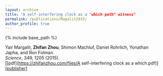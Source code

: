 ```yaml
---
layout: archive
title: "A self-interfering clock as a "which path" witness"
permalink: /publications/Magalit2015/
author_profile: true
---
```


{% include base_path %}

Yair Margalit, **Zhifan Zhou**, Shimon Machluf, Daniel Rohrlich, Yonathan Japha, and Ron Folman.                             
<i>Science</i>, 349, 1205 (2015).   
[[pdf](https://zhifanzhou.com/files/A self-interfering clock as a which.pdf)]
[[publisher](https://www.science.org/doi/10.1126/science.aac6498)]
